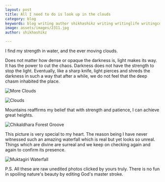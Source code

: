 ```yaml
---
layout: post
title: All I need to do is look up in the clouds
category: blog
keywords: blog writing author shikhashikz writing writinglife writingcommunity dailyblogpost dailyblogpostchallenge m
image: assets/images/2311.jpg
author: shikhashikz

---
```

I find my strength in water, and the ever moving clouds.

Does not matter how dense or opaque the darkness is, light makes its way. It has the power to cut the chaos. Darkness does not have the strength to stop the light. Eventually, like a sharp knife, light pierces and shreds the darkness in such a way that after a while, we do not feel that the deep chasm inhabited the place.

![More Clouds](https://user-images.githubusercontent.com/21696121/143009541-40358e69-1930-4202-b7e8-21e5bc28b5dd.jpg)

![Clouds](https://user-images.githubusercontent.com/21696121/143009574-ddba7a14-dc6f-4c44-b3d9-d39a0897721a.jpg)

Mountains reaffirms my belief that with strength and patience, I can achieve great heights.

![Chikaldhara Forest Groove](https://user-images.githubusercontent.com/21696121/143009752-ccb8965d-597e-49e4-90c3-8aa1fdf73fe7.jpg)

This picture is very special to my heart. The reason being I have never witnessed such an amazing waterfall which is real but yet looks so unreal. Things which are divine are surreal and we keep on checking again and again to confirm its presence. 

![Muktagiri Waterfall](https://user-images.githubusercontent.com/21696121/143009611-adab1ac6-0301-4fbf-9115-3f8aef402e06.jpg)

P.S. All these are raw unedited photos clicked by yours truly. There is no fun in spoiling nature's beauty by editing God's master stroke.
